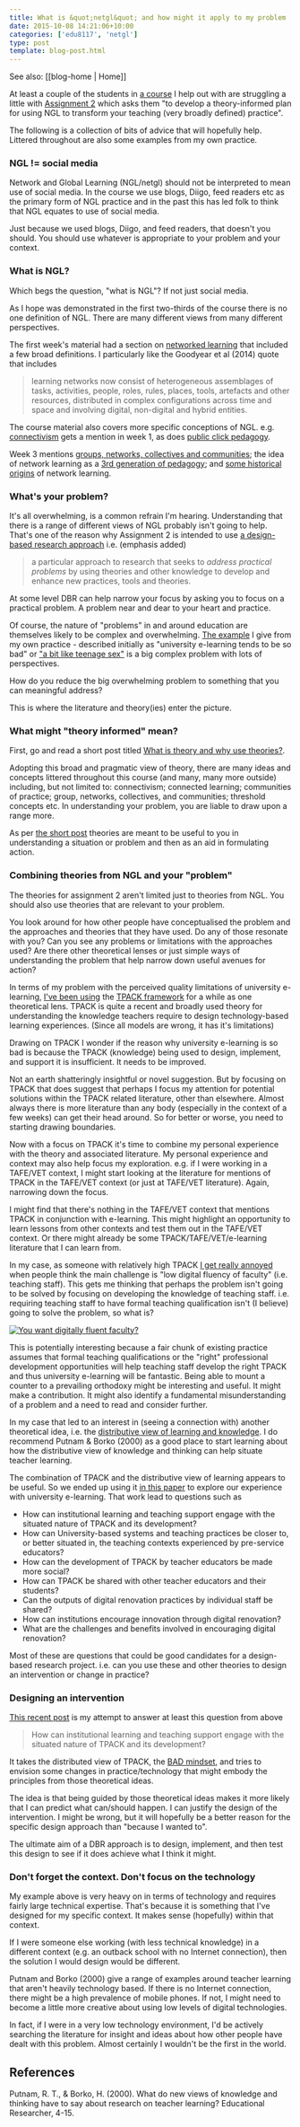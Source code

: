 ```yaml
---
title: What is &quot;netgl&quot; and how might it apply to my problem
date: 2015-10-08 14:21:06+10:00
categories: ['edu8117', 'netgl']
type: post
template: blog-post.html
---
```


See also: [[blog-home | Home]]

At least a couple of the students in [a course](https://netgl.wordpress.com/) I help out with are struggling a little with [Assignment 2](https://netgl.wordpress.com/assessment/#assignment2) which asks them "to develop a theory-informed plan for using NGL to transform your teaching (very broadly defined) practice".

The following is a collection of bits of advice that will hopefully help. Littered throughout are also some examples from my own practice.

### NGL != social media

Network and Global Learning (NGL/netgl) should not be interpreted to mean use of social media. In the course we use blogs, Diigo, feed readers etc as the primary form of NGL practice and in the past this has led folk to think that NGL equates to use of social media.

Just because we used blogs, Diigo, and feed readers, that doesn't you should. You should use whatever is appropriate to your problem and your context.

### What is NGL?

Which begs the question, "what is NGL"? If not just social media.

As I hope was demonstrated in the first two-thirds of the course there is no one definition of NGL. There are many different views from many different perspectives.

The first week's material had a section on [networked learning](https://netgl.wordpress.com/2014/07/15/week-1-me-and-networked-and-global-learning-ngl/#networked) that included a few broad definitions. I particularly like the Goodyear et al (2014) quote that includes

> learning networks now consist of heterogeneous assemblages of tasks, activities, people, roles, rules, places, tools, artefacts and other resources, distributed in complex configurations across time and space and involving digital, non-digital and hybrid entities.

The course material also covers more specific conceptions of NGL. e.g. [connectivism](http://www.huffingtonpost.com/stephen-downes/connectivism-and-connecti_b_804653.html) gets a mention in week 1, as does [public click pedagogy](http://chrisbigum.com/downloads/LLL-PCP.pdf).

Week 3 mentions [groups, networks, collectives and communities](https://netgl.wordpress.com/study-schedule-2/week-3-where-you-and-ngl-have-come-from-and-where-youre-going/#groups); the idea of network learning as a [3rd generation of pedagogy](https://netgl.wordpress.com/study-schedule-2/week-3-where-you-and-ngl-have-come-from-and-where-youre-going/#generations); and [some historical origins](https://netgl.wordpress.com/study-schedule-2/week-3-where-you-and-ngl-have-come-from-and-where-youre-going/#origins) of network learning.

### What's your problem?

It's all overwhelming, is a common refrain I'm hearing. Understanding that there is a range of different views of NGL probably isn't going to help. That's one of the reason why Assignment 2 is intended to use [a design-based research approach](https://netgl.wordpress.com/study-schedule-2/week-9-design-based-research/) i.e. (emphasis added)

> a particular approach to research that seeks to _address practical problems_ by using theories and other knowledge to develop and enhance new practices, tools and theories.

At some level DBR can help narrow your focus by asking you to focus on a practical problem. A problem near and dear to your heart and practice.

Of course, the nature of "problems" in and around education are themselves likely to be complex and overwhelming. [The example](https://netgl.wordpress.com/study-schedule-2/week-9-design-based-research/#myexample) I give from my own practice - described initially as "university e-learning tends to be so bad" or ["a bit like teenage sex"](/blog2/2013/09/16/is-institutional-e-learning-like-teenage-sex/) is a big complex problem with lots of perspectives.

How do you reduce the big overwhelming problem to something that you can meaningful address?

This is where the literature and theory(ies) enter the picture.

### What might "theory informed" mean?

First, go and read a short post titled [What is theory and why use theories?](/blog2/2015/10/08/what-is-theory-and-why-use-theories/).

Adopting this broad and pragmatic view of theory, there are many ideas and concepts littered throughout this course (and many, many more outside) including, but not limited to: connectivism; connected learning; communities of practice; group, networks, collectives, and communities; threshold concepts etc. In understanding your problem, you are liable to draw upon a range more.

As per [the short post](/blog2/2015/10/08/what-is-theory-and-why-use-theories/) theories are meant to be useful to you in understanding a situation or problem and then as an aid in formulating action.

### Combining theories from NGL and your "problem"

The theories for assignment 2 aren't limited just to theories from NGL. You should also use theories that are relevant to your problem.

You look around for how other people have conceptualised the problem and the approaches and theories that they have used. Do any of those resonate with you? Can you see any problems or limitations with the approaches used? Are there other theoretical lenses or just simple ways of understanding the problem that help narrow down useful avenues for action?

In terms of my problem with the perceived quality limitations of university e-learning, [I've been using](/blog2/2013/05/12/moodle-bim-reflective-journals-and-tpack-suggestions-for-moving-beyond/#abstract) the [TPACK framework](http://tpack.org/) for a while as one theoretical lens. TPACK is quite a recent and broadly used theory for understanding the knowledge teachers require to design technology-based learning experiences. (Since all models are wrong, it has it's limitations)

Drawing on TPACK I wonder if the reason why university e-learning is so bad is because the TPACK (knowledge) being used to design, implement, and support it is insufficient. It needs to be improved.

Not an earth shatteringly insightful or novel suggestion. But by focusing on TPACK that does suggest that perhaps I focus my attention for potential solutions within the TPACK related literature, other than elsewhere. Almost always there is more literature than any body (especially in the context of a few weeks) can get their head around. So for better or worse, you need to starting drawing boundaries.

Now with a focus on TPACK it's time to combine my personal experience with the theory and associated literature. My personal experience and context may also help focus my exploration. e.g. if I were working in a TAFE/VET context, I might start looking at the literature for mentions of TPACK in the TAFE/VET context (or just at TAFE/VET literature). Again, narrowing down the focus.

I might find that there's nothing in the TAFE/VET context that mentions TPACK in conjunction with e-learning. This might highlight an opportunity to learn lessons from other contexts and test them out in the TAFE/VET context. Or there might already be some TPACK/TAFE/VET/e-learning literature that I can learn from.

In my case, as someone with relatively high TPACK [I get really annoyed](/blog2/2014/09/12/you-want-digitally-fluent-faculty/) when people think the main challenge is "low digital fluency of faculty" (i.e. teaching staff). This gets me thinking that perhaps the problem isn't going to be solved by focusing on developing the knowledge of teaching staff. i.e. requiring teaching staff to have formal teaching qualification isn't (I believe) going to solve the problem, so what is?

[![You want digitally fluent faculty?](images/15025763858_58eea9f20c.jpg)](https://www.flickr.com/photos/david_jones/15025763858/ "You want digitally fluent faculty?")

This is potentially interesting because a fair chunk of existing practice assumes that formal teaching qualifications or the "right" professional development opportunities will help teaching staff develop the right TPACK and thus university e-learning will be fantastic. Being able to mount a counter to a prevailing orthodoxy might be interesting and useful. It might make a contribution. It might also identify a fundamental misunderstanding of a problem and a need to read and consider further.

In my case that led to an interest in (seeing a connection with) another theoretical idea, i.e. the [distributive view of learning and knowledge](/blog2/2015/01/06/tpack-as-shared-practice-toward-a-research-agenda/#learningKnowledge). I do recommend Putnam & Borko (2000) as a good place to start learning about how the distributive view of knowledge and thinking can help situate teacher learning.

The combination of TPACK and the distributive view of learning appears to be useful. So we ended up using it [in this paper](/blog2/2015/01/06/tpack-as-shared-practice-toward-a-research-agenda/) to explore our experience with university e-learning. That work lead to questions such as

- How can institutional learning and teaching support engage with the situated nature of TPACK and its development?
- How can University-based systems and teaching practices be closer to, or better situated in, the teaching contexts experienced by pre-service educators?
- How can the development of TPACK by teacher educators be made more social?
- How can TPACK be shared with other teacher educators and their students?
- Can the outputs of digital renovation practices by individual staff be shared?
- How can institutions encourage innovation through digital renovation?
- What are the challenges and benefits involved in encouraging digital renovation?

Most of these are questions that could be good candidates for a design-based research project. i.e. can you use these and other theories to design an intervention or change in practice?

### Designing an intervention

[This recent post](/blog2/2015/09/05/design-of-a-bad-approach-to-developing-tpack/) is my attempt to answer at least this question from above

> How can institutional learning and teaching support engage with the situated nature of TPACK and its development?

It takes the distributed view of TPACK, the [BAD mindset](/blog2/2014/09/21/breaking-bad-to-bridge-the-realityrhetoric-chasm/#badset), and tries to envision some changes in practice/technology that might embody the principles from those theoretical ideas.

The idea is that being guided by those theoretical ideas makes it more likely that I can predict what can/should happen. I can justify the design of the intervention. I might be wrong, but it will hopefully be a better reason for the specific design approach than "because I wanted to".

The ultimate aim of a DBR approach is to design, implement, and then test this design to see if it does achieve what I think it might.

### Don't forget the context. Don't focus on the technology

My example above is very heavy on in terms of technology and requires fairly large technical expertise. That's because it is something that I've designed for my specific context. It makes sense (hopefully) within that context.

If I were someone else working (with less technical knowledge) in a different context (e.g. an outback school with no Internet connection), then the solution I would design would be different.

Putnam and Borko (2000) give a range of examples around teacher learning that aren't heavily technology based. If there is no Internet connection, there might be a high prevalence of mobile phones. If not, I might need to become a little more creative about using low levels of digital technologies.

In fact, if I were in a very low technology environment, I'd be actively searching the literature for insight and ideas about how other people have dealt with this problem. Almost certainly I wouldn't be the first in the world.

## References

Putnam, R. T., & Borko, H. (2000). What do new views of knowledge and thinking have to say about research on teacher learning? Educational Researcher, 4-15.